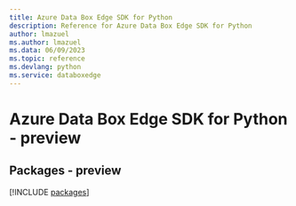 ```yaml
---
title: Azure Data Box Edge SDK for Python
description: Reference for Azure Data Box Edge SDK for Python
author: lmazuel
ms.author: lmazuel
ms.data: 06/09/2023
ms.topic: reference
ms.devlang: python
ms.service: databoxedge
---
```

# Azure Data Box Edge SDK for Python - preview
## Packages - preview
[!INCLUDE [packages](data-box-edge-index.md)]
